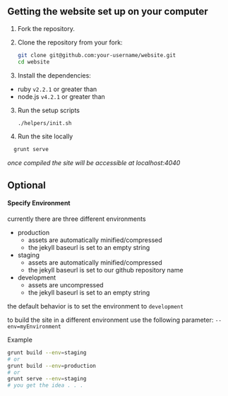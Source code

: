 ## Getting the website set up on your computer

1. Fork the repository.
2. Clone the repository from your fork:

	```bash
	git clone git@github.com:your-username/website.git
	cd website
	```

3. Install the dependencies:

  - ruby `v2.2.1` or greater than
  - node.js `v4.2.1` or greater than

3. Run the setup scripts

	```bash
	./helpers/init.sh
	```

4. Run the site locally
  ```bash
    grunt serve
  ```
  *once compiled the site will be accessible at localhost:4040*



## Optional

#### Specify Environment

currently there are three different environments

  - production
    - assets are automatically minified/compressed
    - the jekyll baseurl is set to an empty string
  - staging
    - assets are automatically minified/compressed
    - the jekyll baseurl is set to our github repository name
  - development
    - assets are uncompressed
    - the jekyll baseurl is set to an empty string

the default behavior is to set the environment to `development`

to build the site in a different environment use the following parameter: `--env=myEnvironment`  

Example

  ```bash
  grunt build --env=staging
  # or
  grunt build --env=production
  # or
  grunt serve --env=staging
  # you get the idea . . .
  ```
